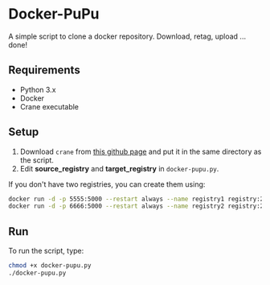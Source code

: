 # Docker-PuPu

A simple script to clone a docker repository. Download, retag, upload ... done!

## Requirements

- Python 3.x
- Docker
- Crane executable

## Setup

1. Download `crane` from [this github page](https://github.com/google/go-containerregistry) and put it in the same directory as the script.
2. Edit **source_registry** and **target_registry** in `docker-pupu.py`.

If you don't have two registries, you can create them using:

```bash
docker run -d -p 5555:5000 --restart always --name registry1 registry:2
docker run -d -p 6666:5000 --restart always --name registry2 registry:2
```

## Run

To run the script, type:

```bash
chmod +x docker-pupu.py
./docker-pupu.py 
``````

